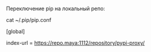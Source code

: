 Переключение pip на локальный репо:

cat ~/.pip/pip.conf

[global]

index-url = https://repo.maya:1112/repository/pypi-proxy/